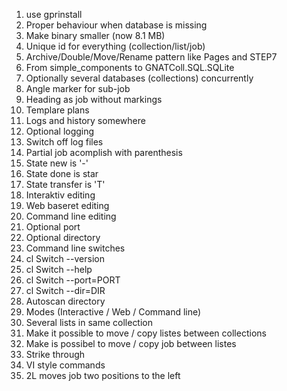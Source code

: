 1. use gprinstall
1. Proper behaviour when database is missing
1. Make binary smaller (now 8.1 MB)
1. Unique id for everything (collection/list/job)
1. Archive/Double/Move/Rename pattern like Pages and STEP7
1. From simple_components to GNATColl.SQL.SQLite
1. Optionally several databases (collections) concurrently
1. Angle marker for sub-job
1. Heading as job without markings
1. Templare plans
1. Logs and history somewhere
1. Optional logging
1. Switch off log files
1. Partial job acomplish with parenthesis
1. State new is '-'
1. State done is star
1. State transfer is 'T'
1. Interaktiv editing
1. Web baseret editing
1. Command line editing
1. Optional port
1. Optional directory
1. Command line switches
1. cl Switch --version
1. cl Switch --help
1. cl Switch --port=PORT
1. cl Switch --dir=DIR
1. Autoscan directory
1. Modes (Interactive / Web / Command line)
1. Several lists in same collection
1. Make it possible to move / copy listes between collections
1. Make is possibel to move / copy job between listes
1. Strike through
1. VI style commands
1. 2L moves job two positions to the left
